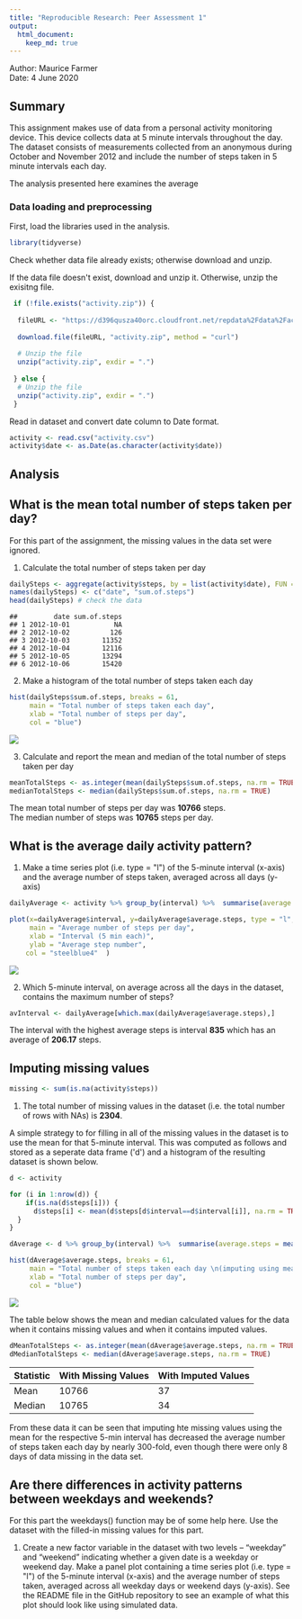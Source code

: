 ```yaml
---
title: "Reproducible Research: Peer Assessment 1"
output: 
  html_document: 
    keep_md: true
---
```




Author: Maurice Farmer  
Date: 4 June 2020


## Summary  
This assignment makes use of data from a personal activity monitoring device. This device collects data at 5 minute intervals throughout the day. The dataset consists of measurements collected from an anonymous during October and November 2012 and include the number of steps taken in 5 minute intervals each day.  

The analysis presented here examines the average

### Data loading and preprocessing  
First, load the libraries used in the analysis.  


```r
library(tidyverse)
```


Check whether data file already exists; otherwise download and unzip. 

If the data file doesn't exist, download and unzip it. Otherwise, unzip the exisitng file.   


```r
 if (!file.exists("activity.zip")) {
  
  fileURL <- "https://d396qusza40orc.cloudfront.net/repdata%2Fdata%2Factivity.zip"
  
  download.file(fileURL, "activity.zip", method = "curl")
  
  # Unzip the file
  unzip("activity.zip", exdir = ".")
  
 } else {
  # Unzip the file
  unzip("activity.zip", exdir = ".")
 }
```

Read in dataset and convert date column to Date format.  

```r
activity <- read.csv("activity.csv")
activity$date <- as.Date(as.character(activity$date))
```

## Analysis

## What is the mean total number of steps taken per day?

For this part of the assignment, the missing values in the data set were ignored.  

1. Calculate the total number of steps taken per day  

```r
dailySteps <- aggregate(activity$steps, by = list(activity$date), FUN = sum)
names(dailySteps) <- c("date", "sum.of.steps")
head(dailySteps) # check the data
```

```
##         date sum.of.steps
## 1 2012-10-01           NA
## 2 2012-10-02          126
## 3 2012-10-03        11352
## 4 2012-10-04        12116
## 5 2012-10-05        13294
## 6 2012-10-06        15420
```

2. Make a histogram of the total number of steps taken each day  


```r
hist(dailySteps$sum.of.steps, breaks = 61, 
     main = "Total number of steps taken each day", 
     xlab = "Total number of steps per day",
     col = "blue")
```

![](PA1_template_files/figure-html/histogram1-1.png)<!-- -->

3. Calculate and report the mean and median of the total number of steps taken per day

```r
meanTotalSteps <- as.integer(mean(dailySteps$sum.of.steps, na.rm = TRUE))
medianTotalSteps <- median(dailySteps$sum.of.steps, na.rm = TRUE)
```

The mean total number of steps per day was **10766** steps.   
The median number of steps was **10765** steps per day.

## What is the average daily activity pattern?

1. Make a time series plot (i.e. type = "l") of the 5-minute interval (x-axis) and the average number of steps taken, averaged across all days (y-axis)


```r
dailyAverage <- activity %>% group_by(interval) %>%  summarise(average.steps = mean(steps, na.rm = TRUE))

plot(x=dailyAverage$interval, y=dailyAverage$average.steps, type = "l", 
     main = "Average number of steps per day", 
     xlab = "Interval (5 min each)", 
     ylab = "Average step number",
    col = "steelblue4"  )
```

![](PA1_template_files/figure-html/dailypattern-1.png)<!-- -->

2. Which 5-minute interval, on average across all the days in the dataset, contains the maximum number of steps?


```r
avInterval <- dailyAverage[which.max(dailyAverage$average.steps),]
```

The interval with the highest average steps is interval **835** which has an average of **206.17** steps.

## Imputing missing values


```r
missing <- sum(is.na(activity$steps))
```

1. The total number of missing values in the dataset (i.e. the total number of rows with NAs) is **2304**.  

A simple strategy to for filling in all of the missing values in the dataset is to use the mean for that 5-minute interval. This was computed as follows and stored as a seperate data frame ('d') and a histogram of the resulting dataset is shown below.


```r
d <- activity

for (i in 1:nrow(d)) {
    if(is.na(d$steps[i])) {
      d$steps[i] <- mean(d$steps[d$interval==d$interval[i]], na.rm = TRUE)
  }
}

dAverage <- d %>% group_by(interval) %>%  summarise(average.steps = mean(steps, na.rm = TRUE))

hist(dAverage$average.steps, breaks = 61, 
     main = "Total number of steps taken each day \n(imputing using mean)", 
     xlab = "Total number of steps per day",
     col = "blue")
```

![](PA1_template_files/figure-html/imputingMean-1.png)<!-- -->

The table below shows the mean and median calculated values for the data when it contains missing values and when it contains imputed values.    


```r
dMeanTotalSteps <- as.integer(mean(dAverage$average.steps, na.rm = TRUE))
dMedianTotalSteps <- median(dAverage$average.steps, na.rm = TRUE)
```


| Statistic | With Missing Values | With Imputed Values |
|-----------|---------------------|---------------------|
| Mean      | 10766 |   37|
| Median    | 10765| 34 |

From these data it can be seen that imputing hte missing values using the mean for the respective 5-min interval has decreased the average number of steps taken each day by nearly 300-fold, even though there were only 8 days of data missing in the data set.   

## Are there differences in activity patterns between weekdays and weekends?

For this part the weekdays() function may be of some help here. Use the dataset with the filled-in missing values for this part.

1. Create a new factor variable in the dataset with two levels – “weekday” and “weekend” indicating whether a given date is a weekday or weekend day.
Make a panel plot containing a time series plot (i.e. type = "l") of the 5-minute interval (x-axis) and the average number of steps taken, averaged across all weekday days or weekend days (y-axis). See the README file in the GitHub repository to see an example of what this plot should look like using simulated data.
